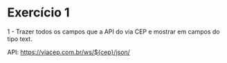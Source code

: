 # Exercício 1
 
1 - Trazer todos os campos que a API do via CEP e mostrar em campos do tipo text. 

API: https://viacep.com.br/ws/${cep}/json/
